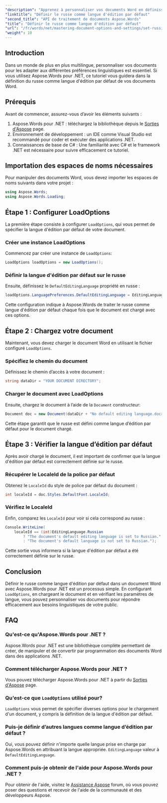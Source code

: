 ```yaml
---
"description": "Apprenez à personnaliser vos documents Word en définissant le russe comme langue d'édition par défaut avec Aspose.Words pour .NET. Ce guide étape par étape."
"linktitle": "Définir le russe comme langue d'édition par défaut"
"second_title": "API de traitement de documents Aspose.Words"
"title": "Définir le russe comme langue d'édition par défaut"
"url": "/fr/words/net/mastering-document-options-and-settings/set-russian-as-default-edit-language/"
"weight": 10
---
```


## Introduction

Dans un monde de plus en plus multilingue, personnaliser vos documents pour les adapter aux différentes préférences linguistiques est essentiel. Si vous utilisez Aspose.Words pour .NET, ce tutoriel vous guidera dans la définition du russe comme langue d'édition par défaut de vos documents Word. 

## Prérequis

Avant de commencer, assurez-vous d’avoir les éléments suivants :

1. Aspose.Words pour .NET : téléchargez la bibliothèque depuis le [Sorties d'Aspose](https://releases.aspose.com/words/net/) page.
2. Environnement de développement : un IDE comme Visual Studio est recommandé pour coder et exécuter des applications .NET.
3. Connaissances de base de C# : Une familiarité avec C# et le framework .NET est nécessaire pour suivre efficacement ce tutoriel.

## Importation des espaces de noms nécessaires

Pour manipuler des documents Word, vous devez importer les espaces de noms suivants dans votre projet :

```csharp
using Aspose.Words;
using Aspose.Words.Loading;
```

## Étape 1 : Configurer LoadOptions

La première étape consiste à configurer `LoadOptions`, qui vous permet de spécifier la langue d'édition par défaut de votre document.

### Créer une instance LoadOptions

Commencez par créer une instance de `LoadOptions`:

```csharp
LoadOptions loadOptions = new LoadOptions();
```

### Définir la langue d'édition par défaut sur le russe

Ensuite, définissez le `DefaultEditingLanguage` propriété en russe :

```csharp
loadOptions.LanguagePreferences.DefaultEditingLanguage = EditingLanguage.Russian;
```

Cette configuration indique à Aspose.Words de traiter le russe comme langue d'édition par défaut chaque fois que le document est chargé avec ces options.

## Étape 2 : Chargez votre document

Maintenant, vous devez charger le document Word en utilisant le fichier configuré `LoadOptions`.

### Spécifiez le chemin du document

Définissez le chemin d’accès à votre document :

```csharp
string dataDir = "YOUR DOCUMENT DIRECTORY";
```

### Charger le document avec LoadOptions

Ensuite, chargez le document à l’aide de la `Document` constructeur:

```csharp
Document doc = new Document(dataDir + "No default editing language.docx", loadOptions);
```

Cette étape garantit que le russe est défini comme langue d’édition par défaut pour le document chargé.

## Étape 3 : Vérifier la langue d’édition par défaut

Après avoir chargé le document, il est important de confirmer que la langue d'édition par défaut est correctement définie sur le russe.

### Récupérer le LocaleId de la police par défaut

Obtenez le `LocaleId` du style de police par défaut du document :

```csharp
int localeId = doc.Styles.DefaultFont.LocaleId;
```

### Vérifiez le LocaleId

Enfin, comparez les `LocaleId` pour voir si cela correspond au russe :

```csharp
Console.WriteLine(
    localeId == (int)EditingLanguage.Russian
        ? "The document's default editing language is set to Russian."
        : "The document's default language is not set to Russian.");
```

Cette sortie vous informera si la langue d'édition par défaut a été correctement définie sur le russe.

## Conclusion

Définir le russe comme langue d'édition par défaut dans un document Word avec Aspose.Words pour .NET est un processus simple. En configurant `LoadOptions`, en chargeant le document et en vérifiant les paramètres de langue, vous pouvez personnaliser vos documents pour répondre efficacement aux besoins linguistiques de votre public.

## FAQ

### Qu'est-ce qu'Aspose.Words pour .NET ?

Aspose.Words pour .NET est une bibliothèque complète permettant de créer, de manipuler et de convertir par programmation des documents Word dans des applications .NET.

### Comment télécharger Aspose.Words pour .NET ?

Vous pouvez télécharger Aspose.Words pour .NET à partir du [Sorties d'Aspose](https://releases.aspose.com/words/net/) page.

### Qu'est-ce que `LoadOptions` utilisé pour?

`LoadOptions` vous permet de spécifier diverses options pour le chargement d'un document, y compris la définition de la langue d'édition par défaut.

### Puis-je définir d’autres langues comme langue d’édition par défaut ?

Oui, vous pouvez définir n'importe quelle langue prise en charge par Aspose.Words en attribuant la langue appropriée. `EditingLanguage` valeur à `DefaultEditingLanguage`.

### Comment puis-je obtenir de l'aide pour Aspose.Words pour .NET ?

Pour obtenir de l'aide, visitez le [Assistance Aspose](https://forum.aspose.com/c/words/8) forum, où vous pouvez poser des questions et recevoir de l'aide de la communauté et des développeurs Aspose.